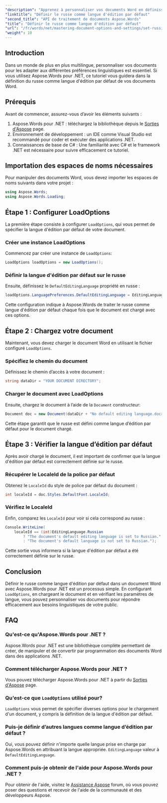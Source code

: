 ```yaml
---
"description": "Apprenez à personnaliser vos documents Word en définissant le russe comme langue d'édition par défaut avec Aspose.Words pour .NET. Ce guide étape par étape."
"linktitle": "Définir le russe comme langue d'édition par défaut"
"second_title": "API de traitement de documents Aspose.Words"
"title": "Définir le russe comme langue d'édition par défaut"
"url": "/fr/words/net/mastering-document-options-and-settings/set-russian-as-default-edit-language/"
"weight": 10
---
```


## Introduction

Dans un monde de plus en plus multilingue, personnaliser vos documents pour les adapter aux différentes préférences linguistiques est essentiel. Si vous utilisez Aspose.Words pour .NET, ce tutoriel vous guidera dans la définition du russe comme langue d'édition par défaut de vos documents Word. 

## Prérequis

Avant de commencer, assurez-vous d’avoir les éléments suivants :

1. Aspose.Words pour .NET : téléchargez la bibliothèque depuis le [Sorties d'Aspose](https://releases.aspose.com/words/net/) page.
2. Environnement de développement : un IDE comme Visual Studio est recommandé pour coder et exécuter des applications .NET.
3. Connaissances de base de C# : Une familiarité avec C# et le framework .NET est nécessaire pour suivre efficacement ce tutoriel.

## Importation des espaces de noms nécessaires

Pour manipuler des documents Word, vous devez importer les espaces de noms suivants dans votre projet :

```csharp
using Aspose.Words;
using Aspose.Words.Loading;
```

## Étape 1 : Configurer LoadOptions

La première étape consiste à configurer `LoadOptions`, qui vous permet de spécifier la langue d'édition par défaut de votre document.

### Créer une instance LoadOptions

Commencez par créer une instance de `LoadOptions`:

```csharp
LoadOptions loadOptions = new LoadOptions();
```

### Définir la langue d'édition par défaut sur le russe

Ensuite, définissez le `DefaultEditingLanguage` propriété en russe :

```csharp
loadOptions.LanguagePreferences.DefaultEditingLanguage = EditingLanguage.Russian;
```

Cette configuration indique à Aspose.Words de traiter le russe comme langue d'édition par défaut chaque fois que le document est chargé avec ces options.

## Étape 2 : Chargez votre document

Maintenant, vous devez charger le document Word en utilisant le fichier configuré `LoadOptions`.

### Spécifiez le chemin du document

Définissez le chemin d’accès à votre document :

```csharp
string dataDir = "YOUR DOCUMENT DIRECTORY";
```

### Charger le document avec LoadOptions

Ensuite, chargez le document à l’aide de la `Document` constructeur:

```csharp
Document doc = new Document(dataDir + "No default editing language.docx", loadOptions);
```

Cette étape garantit que le russe est défini comme langue d’édition par défaut pour le document chargé.

## Étape 3 : Vérifier la langue d’édition par défaut

Après avoir chargé le document, il est important de confirmer que la langue d'édition par défaut est correctement définie sur le russe.

### Récupérer le LocaleId de la police par défaut

Obtenez le `LocaleId` du style de police par défaut du document :

```csharp
int localeId = doc.Styles.DefaultFont.LocaleId;
```

### Vérifiez le LocaleId

Enfin, comparez les `LocaleId` pour voir si cela correspond au russe :

```csharp
Console.WriteLine(
    localeId == (int)EditingLanguage.Russian
        ? "The document's default editing language is set to Russian."
        : "The document's default language is not set to Russian.");
```

Cette sortie vous informera si la langue d'édition par défaut a été correctement définie sur le russe.

## Conclusion

Définir le russe comme langue d'édition par défaut dans un document Word avec Aspose.Words pour .NET est un processus simple. En configurant `LoadOptions`, en chargeant le document et en vérifiant les paramètres de langue, vous pouvez personnaliser vos documents pour répondre efficacement aux besoins linguistiques de votre public.

## FAQ

### Qu'est-ce qu'Aspose.Words pour .NET ?

Aspose.Words pour .NET est une bibliothèque complète permettant de créer, de manipuler et de convertir par programmation des documents Word dans des applications .NET.

### Comment télécharger Aspose.Words pour .NET ?

Vous pouvez télécharger Aspose.Words pour .NET à partir du [Sorties d'Aspose](https://releases.aspose.com/words/net/) page.

### Qu'est-ce que `LoadOptions` utilisé pour?

`LoadOptions` vous permet de spécifier diverses options pour le chargement d'un document, y compris la définition de la langue d'édition par défaut.

### Puis-je définir d’autres langues comme langue d’édition par défaut ?

Oui, vous pouvez définir n'importe quelle langue prise en charge par Aspose.Words en attribuant la langue appropriée. `EditingLanguage` valeur à `DefaultEditingLanguage`.

### Comment puis-je obtenir de l'aide pour Aspose.Words pour .NET ?

Pour obtenir de l'aide, visitez le [Assistance Aspose](https://forum.aspose.com/c/words/8) forum, où vous pouvez poser des questions et recevoir de l'aide de la communauté et des développeurs Aspose.